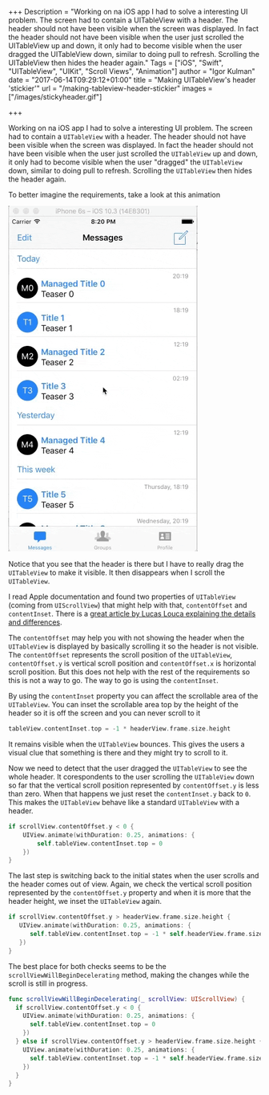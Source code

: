 +++
Description = "Working on na iOS app I had to solve a interesting UI problem. The screen had to contain a UITableView with a header. The header should not have been visible when the screen was displayed. In fact the header should not have been visible when the user just scrolled the UITableView up and down, it only had to become visible when the user dragged the UITableView down, similar to doing pull to refresh. Scrolling the UITableView then hides the header again."
Tags = ["iOS", "Swift", "UITableView", "UIKit", "Scroll Views", "Animation"]
author = "Igor Kulman"
date = "2017-06-14T09:29:12+01:00"
title = "Making UITableView's header 'stickier'"
url = "/making-tableview-header-stickier"
images = ["/images/stickyheader.gif"]

+++

Working on na iOS app I had to solve a interesting UI problem. The screen had to contain a `UITableView` with a header. The header should not have been visible when the screen was displayed. In fact the header should not have been visible when the user just scrolled the `UITableView` up and down, it only had to become visible when the user "dragged" the `UITableView` down, similar to doing pull to refresh. Scrolling the `UITableView` then hides the header again.

To better imagine the requirements, take a look at this animation

![Sticky header in UITableView](stickyheader.gif)

Notice that you see that the header is there but I have to really drag the `UITableView` to make it visible. It then disappears when I scroll the `UITableView`.

<!--more-->

I read Apple documentation and found two properties of `UITableView` (coming from `UIScrollView`) that might help with that, `contentOffset` and `contentInset`. There is a [great article by Lucas Louca explaining the details and differences](https://lucaslouca.com/understanding-the-contentoffset-and-contentinset-properties-of-the-uiscrollview-class/).

The `contentOffset` may help you with not showing the header when the `UITableView` is displayed by basically scrolling it so the header is not visible. The `contentOffset` represents the scroll position of the  `UITableView`, `contentOffset.y` is vertical scroll position and `contentOffset.x` is horizontal scroll position. But this does not help with the rest of the requirements so this is not a way to go. The way to go is using the `contentInset`.

By using the `contentInset` property you can affect the scrollable area of the `UITableView`. You can inset the scrollable area top by the height of the header so it is off the screen and you can never scroll to it

```swift
tableView.contentInset.top = -1 * headerView.frame.size.height
```

It remains visible when the `UITableView` bounces. This gives the users a visual clue that something is there and they might try to scroll to it.

Now we need to detect that the user dragged the `UITableView` to see the whole header. It corespondents to the user scrolling the `UITableView` down so far that the vertical scroll position represented by `contentOffset.y` is less than zero. When that happens we just reset the `contentInset.y` back to `0`. This makes the `UITableView` behave like a standard `UITableView` with a header.

```swift
if scrollView.contentOffset.y < 0 {
    UIView.animate(withDuration: 0.25, animations: {
        self.tableView.contentInset.top = 0
    })
}
```

The last step is switching back to the initial states when the user scrolls and the header comes out of view. Again, we check the vertical scroll position represented by the `contentOffset.y` property and when it is more that the header height, we inset the `UITableView` again.

```swift
if scrollView.contentOffset.y > headerView.frame.size.height {
   UIView.animate(withDuration: 0.25, animations: {
      self.tableView.contentInset.top = -1 * self.headerView.frame.size.height
   })
}
```

The best place for both checks seems to be the `scrollViewWillBeginDecelerating` method, making the changes while the scroll is still in progress.

```swift
func scrollViewWillBeginDecelerating(_ scrollView: UIScrollView) {
  if scrollView.contentOffset.y < 0 {
    UIView.animate(withDuration: 0.25, animations: {
      self.tableView.contentInset.top = 0
    })
  } else if scrollView.contentOffset.y > headerView.frame.size.height {
    UIView.animate(withDuration: 0.25, animations: {
      self.tableView.contentInset.top = -1 * self.headerView.frame.size.height
    })
  }
}
```
